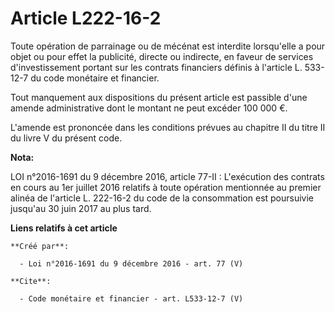# Article L222-16-2

Toute opération de parrainage ou de mécénat est interdite lorsqu'elle a pour objet ou pour effet la publicité, directe ou
indirecte, en faveur de services d'investissement portant sur les contrats financiers définis à l'article L. 533-12-7 du code
monétaire et financier. 

Tout manquement aux dispositions du présent article est passible d'une amende administrative dont le montant ne peut excéder
100 000 €. 

L'amende est prononcée dans les conditions prévues au chapitre II du titre II du livre V du présent code.

**Nota:**

LOI n°2016-1691 du 9 décembre 2016, article 77-II : L'exécution des contrats en cours au 1er juillet 2016 relatifs à toute
opération mentionnée au premier alinéa de l'article L. 222-16-2 du code de la consommation est poursuivie jusqu'au 30 juin
2017 au plus tard.

**Liens relatifs à cet article**

	**Créé par**:

	  - Loi n°2016-1691 du 9 décembre 2016 - art. 77 (V)

	**Cite**:

	  - Code monétaire et financier - art. L533-12-7 (V)
